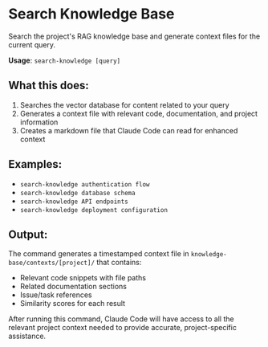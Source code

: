 # Search Knowledge Base

Search the project's RAG knowledge base and generate context files for the current query.

**Usage**: `search-knowledge [query]`

## What this does:

1. Searches the vector database for content related to your query
2. Generates a context file with relevant code, documentation, and project information
3. Creates a markdown file that Claude Code can read for enhanced context

## Examples:

- `search-knowledge authentication flow`
- `search-knowledge database schema`
- `search-knowledge API endpoints`
- `search-knowledge deployment configuration`

## Output:

The command generates a timestamped context file in `knowledge-base/contexts/[project]/` that contains:

- Relevant code snippets with file paths
- Related documentation sections
- Issue/task references
- Similarity scores for each result

After running this command, Claude Code will have access to all the relevant project context needed to provide accurate, project-specific assistance.
